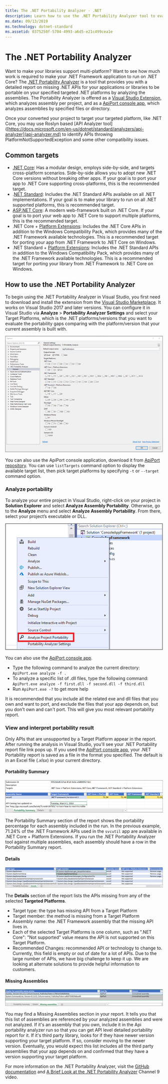 ```yaml
---
title: The .NET Portability Analyzer - .NET
description: Learn how to use the .NET Portability Analyzer tool to evaluate how portable your code is among the various .NET implementations, including .NET Core, .NET Standard, UWP, and Xamarin.
ms.date: 09/13/2019
ms.technology: dotnet-standard
ms.assetid: 0375250f-5704-4993-a6d5-e21c499cea1e
---
```


# The .NET Portability Analyzer

Want to make your libraries support multi-platform? Want to see how much work is required to make your .NET Framework application to run on .NET Core?  The [.NET Portability Analyzer](https://github.com/microsoft/dotnet-apiport) is a tool that provides you with a detailed report  on missing .NET APIs for your applications or libraries to be portable on your specified targeted .NET platforms by analyzing the assemblies. The Portability Analyzer is offered as a [Visual Studio Extension](https://marketplace.visualstudio.com/items?itemName=ConnieYau.NETPortabilityAnalyzer), which analyzes assembly per project, and as a [ApiPort console app](https://aka.ms/apiportdownload), which analyzes assemblies by specified files or directory.

Once your converted your project to target your targeted platform, like .NET Core, you may use Roslyn based [API Analyzer tool]([https://docs.microsoft.com/en-us/dotnet/standard/analyzers/api-analyzer](api-analyzer.md) to identify APIs throwing PlatformNotSupportedException and some other compatibility issues.

## Common targets

- [.NET Core](../../core/index.md): Has a modular design, employs side-by-side, and targets cross-platform scenarios. Side-by-side allows you to adopt new .NET Core versions without breaking other apps. If your goal is to port your app to .NET Core supporting cross-platforms, this is the recommended target. 
- .[NET Standard](../../standard/net-standard.md): Includes the .NET Standard APIs available on all .NET implementations. If your goal is to make your library to run on all .NET supported platforms, this is recommended target.  
- [ASP.NET Core](/aspnet/core): A modern web-framework built on .NET Core. If your goal is to port your web app to .NET Core to support multiple platforms, this is the recommended target.
- .NET Core + [Platform Extensions](../../core/porting/windows-compat-pack.md): Includes the .NET Core APIs in addition to the Windows Compatibility Pack, which provides many of the .NET Framework available technologies. This is a recommended target for porting your app from .NET Framework to .NET Core on Windows.
- .NET Standard + [Platform Extensions](../../core/porting/windows-compat-pack.md): Includes the .NET Standard APIs in addition to the Windows Compatibility Pack, which provides many of the .NET Framework available technologies. This is a recommended target for porting your library from .NET Framework to .NET Core on Windows.

## How to use the .NET Portability Analyzer

To begin using the .NET Portability Analyzer in Visual Studio, you first need to download and install the extension from the [Visual Studio Marketplace](https://marketplace.visualstudio.com/items?itemName=ConnieYau.NETPortabilityAnalyzer). It works on Visual Studio 2017 and later versions. You can configure it in Visual Studio via **Analyze** > **Portability Analyzer Settings** and select your Target Platforms, which is the .NET platforms/versions that you want to evaluate the portability gaps comparing with the platform/version that your current assembly is built with.

![Portability screenshot](./media/portability-analyzer/portability-screenshot.png)

You can also use the ApiPort console application, download it from [ApiPort repository](https://aka.ms/apiportdownload). You can use `listTargets` command option to display the available target list, then pick target platforms by specifying `-t` or `--target` command option. 

### Analyze portability
To analyze your entire project in Visual Studio, right-click on your project in **Solution Explorer** and select **Analyze Assembly Portability**. Otherwise, go to the **Analyze** menu and select **Analyze Assembly Portability**. From there, select your project’s executable or DLL.

![Portability Analyzer from Solution Explorer](./media/portability-analyzer/portability-solution-explorer.png)

You can also use the [ApiPort console app](https://aka.ms/apiportdownload). 

- Type the following command to analyze the current directory: `ApiPort.exe analyze -f .`
- To analyze a specific list of .dll files, type the following command: `ApiPort.exe analyze -f first.dll -f second.dll -f third.dll`
- Run `ApiPort.exe -?` to get more help

It is recommended that you include all the related exe and dll files that you own and want to port, and exclude the files that your app depends on, but you don't own and can't port. This will give you most relevant portability report.  

### View and interpret portability result

Only APIs that are unsupported by a Target Platform appear in the report. 
After running the analysis in Visual Studio, you'll see your .NET Portability report file link pops up. If you used the [ApiPort console app](https://aka.ms/apiportdownload), your .NET Portability report is saved as a file in the format you specified. The default is in an Excel file (*.xlsx*) in your current directory.

#### Portability Summary 

![Portability Summary](./media/portability-analyzer/portabilitysummary.png)

The Portability Summary section of the report shows the portability percentage for each assembly included in the run. In the previous example, 71.24% of the .NET Framework APIs used in the `svcutil` app are available in .NET Core + Platform Extensions. If you run the .NET Portability Analyzer tool against multiple assemblies, each assembly should have a row in the Portability Summary report.

#### Details

![Portability Details](./media/portability-analyzer/portabilitydetails.png)

The **Details** section of the report lists the APIs missing from any of the selected **Targeted Platforms**. 

- Target type: the type has missing API from a Target Platform 
- Target member: the method is missing from a Target Platform 
- Assembly name: the .NET Framework assembly that the missing
  API lives in. 
- Each of the selected Target Platforms is one column, such as ".NET Core": "Not supported" value means the API is not
  supported on this Target Platform. 
- Recommended Changes: recommended API or technology to change to. Currently, this field is empty or out of date for a lot of APIs. Due to the large number of APIs, we have big challenge to keep it up. We are looking at alternate solutions to provide helpful information to customers.

#### Missing Assemblies

![Portability Details](./media/portability-analyzer/missingassemblies.png)

You may find a Missing Assemblies section in your report. It tells you that this list of assemblies are referenced by your analyzed assemblies and were not analyzed. If it's an assembly that you own, include it in the Api portability analyzer run so that you can get API level detailed portability report for it. If it's third party library, looks for if they have newer version supporting your target platform. If so, consider moving to the newer version. Eventually, you would expect this list includes all the third party assemblies that your app depends on and confirmed that they have a version supporting your target platform.  

For more information on the .NET Portability Analyzer, visit the [GitHub documentation](https://github.com/Microsoft/dotnet-apiport#documentation) and [A Brief Look at the .NET Portability Analyzer](https://channel9.msdn.com/Blogs/Seth-Juarez/A-Brief-Look-at-the-NET-Portability-Analyzer) Channel 9 video.

